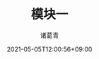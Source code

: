 ---
date: 2021-05-05T12:00:56+09:00
description: "(前置知识）计算机组成原理"
image: "images/recommend_site/xingyouji.jpg"
title: "模块一"
author: 诸葛青
authorEmoji: 🎅
pinned: false
tags:
- 
series:
- 
---